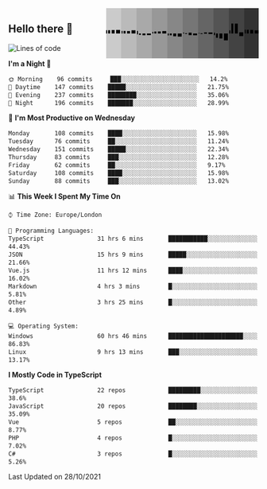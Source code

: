 <img width="307" align="right" src="https://raw.githubusercontent.com/SubZtep/SubZtep/master/assets/eq1.gif"/>

## Hello there 👋

<!--START_SECTION:waka-->
![Lines of code](https://img.shields.io/badge/From%20Hello%20World%20I%27ve%20Written-1.5%20million%20lines%20of%20code-blue)

**I'm a Night 🦉** 

```text
🌞 Morning    96 commits     ███░░░░░░░░░░░░░░░░░░░░░░   14.2% 
🌆 Daytime    147 commits    █████░░░░░░░░░░░░░░░░░░░░   21.75% 
🌃 Evening    237 commits    ████████░░░░░░░░░░░░░░░░░   35.06% 
🌙 Night      196 commits    ███████░░░░░░░░░░░░░░░░░░   28.99%

```
📅 **I'm Most Productive on Wednesday** 

```text
Monday       108 commits    ████░░░░░░░░░░░░░░░░░░░░░   15.98% 
Tuesday      76 commits     ██░░░░░░░░░░░░░░░░░░░░░░░   11.24% 
Wednesday    151 commits    █████░░░░░░░░░░░░░░░░░░░░   22.34% 
Thursday     83 commits     ███░░░░░░░░░░░░░░░░░░░░░░   12.28% 
Friday       62 commits     ██░░░░░░░░░░░░░░░░░░░░░░░   9.17% 
Saturday     108 commits    ████░░░░░░░░░░░░░░░░░░░░░   15.98% 
Sunday       88 commits     ███░░░░░░░░░░░░░░░░░░░░░░   13.02%

```


📊 **This Week I Spent My Time On** 

```text
⌚︎ Time Zone: Europe/London

💬 Programming Languages: 
TypeScript               31 hrs 6 mins       ███████████░░░░░░░░░░░░░░   44.43% 
JSON                     15 hrs 9 mins       █████░░░░░░░░░░░░░░░░░░░░   21.66% 
Vue.js                   11 hrs 12 mins      ████░░░░░░░░░░░░░░░░░░░░░   16.02% 
Markdown                 4 hrs 3 mins        █░░░░░░░░░░░░░░░░░░░░░░░░   5.81% 
Other                    3 hrs 25 mins       █░░░░░░░░░░░░░░░░░░░░░░░░   4.89%

💻 Operating System: 
Windows                  60 hrs 46 mins      █████████████████████░░░░   86.83% 
Linux                    9 hrs 13 mins       ███░░░░░░░░░░░░░░░░░░░░░░   13.17%

```

**I Mostly Code in TypeScript** 

```text
TypeScript               22 repos            █████████░░░░░░░░░░░░░░░░   38.6% 
JavaScript               20 repos            ████████░░░░░░░░░░░░░░░░░   35.09% 
Vue                      5 repos             ██░░░░░░░░░░░░░░░░░░░░░░░   8.77% 
PHP                      4 repos             █░░░░░░░░░░░░░░░░░░░░░░░░   7.02% 
C#                       3 repos             █░░░░░░░░░░░░░░░░░░░░░░░░   5.26%

```



 Last Updated on 28/10/2021
<!--END_SECTION:waka-->
